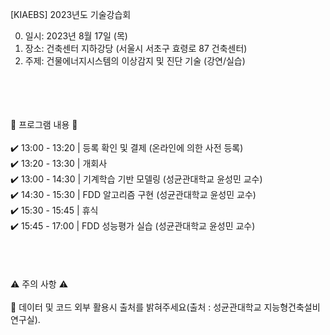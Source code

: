 [KIAEBS] 2023년도 기술강습회<br/>

0. 일시: 2023년 8월 17일 (목)<br/>
1. 장소: 건축센터 지하강당 (서울시 서초구 효령로 87 건축센터)<br/>
2. 주제: 건물에너지시스템의 이상감지 및 진단 기술 (강연/실습)<br/>
<br/>
<br/>
<br/>
<br/>
🔔 프로그램 내용 🔔<br/>
<br/>
✔️ 13:00 - 13:20 | 등록 확인 및 결제 (온라인에 의한 사전 등록)<br/>
✔️ 13:20 - 13:30 | 개회사<br/>
✔️ 13:00 - 14:30 | 기계학습 기반 모델링 (성균관대학교 윤성민 교수)<br/>
✔️ 14:30 - 15:30 | FDD 알고리즘 구현 (성균관대학교 윤성민 교수)<br/>
✔️ 15:30 - 15:45 | 휴식<br/>
✔️ 15:45 - 17:00 | FDD 성능평가 실습 (성균관대학교 윤성민 교수)<br/>
<br/>
<br/>
<br/>
<br/>
⚠️ 주의 사항 ⚠️<br/>
<br/>
📌 데이터 및 코드 외부 활용시 출처를 밝혀주세요(출처 : 성균관대학교 지능형건축설비연구실).

